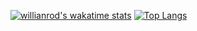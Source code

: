[![willianrod's wakatime stats](https://github-readme-stats.vercel.app/api/wakatime?username=maanti)](https://github.com/anuraghazra/github-readme-stats)
[![Top Langs](https://github-readme-stats.vercel.app/api/top-langs/?username=maanti&layout=compact&langs_count=6&title_color=1b1f23&hide=C,C++,Makefile)](https://github.com/anuraghazra/github-readme-stats)

<!--
**maanti/maanti** is a ✨ _special_ ✨ repository because its `README.md` (this file) appears on your GitHub profile.

Here are some ideas to get you started:

- 🔭 I’m currently working on ...
- 🌱 I’m currently learning ...
- 👯 I’m looking to collaborate on ...
- 🤔 I’m looking for help with ...
- 💬 Ask me about ...
- 📫 How to reach me: ...
- 😄 Pronouns: ...
- ⚡ Fun fact: ...
-->
